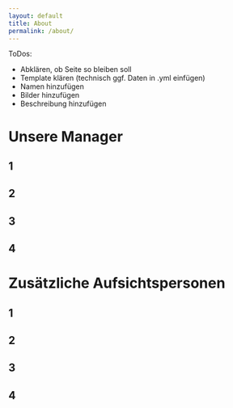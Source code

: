 ```yaml
---
layout: default
title: About
permalink: /about/
---
```

ToDos:
* Abklären, ob Seite so bleiben soll
* Template klären (technisch ggf. Daten in .yml einfügen)
* Namen hinzufügen
* Bilder hinzufügen
* Beschreibung hinzufügen


Unsere Manager
=

1
-

2
-

3
-

4
-

Zusätzliche Aufsichtspersonen
=

1
-

2
-

3
-

4
-


